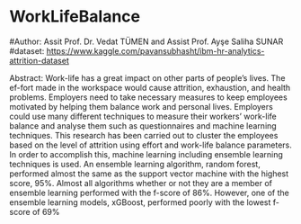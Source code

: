 # WorkLifeBalance
#Author: Assit Prof. Dr. Vedat TÜMEN and Assist Prof. Ayşe Saliha SUNAR
#dataset: https://www.kaggle.com/pavansubhasht/ibm-hr-analytics-attrition-dataset

Abstract:
Work-life has a great impact on other parts of people’s lives. 
The ef-fort made in the workspace would cause attrition, exhaustion, and health problems. 
Employers need to take necessary measures to keep employees motivated by helping them balance work and personal lives. 
Employers could use many different techniques to measure their workers’ work-life balance and analyse them such as questionnaires and machine learning techniques. 
This research has been carried out to cluster the employees based on the level of attrition using effort and work-life balance parameters. 
In order to accomplish this, machine learning including ensemble learning techniques is used. 
An ensemble learning algorithm, random forest, performed almost the same as the support vector machine with the highest score, 95%. 
Almost all algorithms whether or not they are a member of ensemble learning performed with the f-score of 86%. 
However, one of the ensemble learning models, xGBoost, performed poorly with the lowest f-score of 69%

